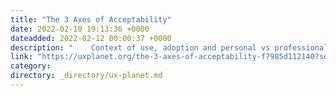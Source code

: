 ```yaml
---
title: "The 3 Axes of Acceptability"
date: 2022-02-10 19:13:36 +0000
dateadded: 2022-02-12 00:00:37 +0000
description: "    Context of use, adoption and personal vs professional use impact Ux design  Continue reading on UX Planet »  "
link: "https://uxplanet.org/the-3-axes-of-acceptability-f7985d112140?source=rss----819cc2aaeee0---4"
category:
directory: _directory/ux-planet.md
---
```

